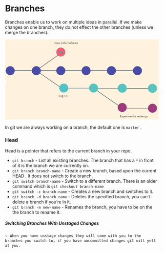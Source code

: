 # Branches
    
Branches enable us to work on multiple ideas in parallel. If we make changes on one branch, they do not effect the other branches (unless we merge the branches).

![a visualization of branching](resources/branching.png)


In git we are always working on a branch, the default one is `master` .

### Head
    
  Head is a pointer that refers to the current branch in your repo.
    
- `git branch` - List all existing branches. The branch that has a `*` in front of it is the branch we are currently on.
- `git branch branch-name` - Create a new branch, based upon the current HEAD . It does not switch to the branch.
- `git switch branch-name` - Switch to a different branch. There is an older command which is `git checkout branch-name`
- `git switch -c branch-name` - Creates a new branch and switches to it.
- `git branch -d branch name` - Deletes the specified branch, you can’t delete a branch if you’re in it.
- `git branch -m new-name` - Renames the branch, you have to be on the the branch to rename it.

##### Switching Branches With Unstaged Changes
    
    💡 When you have unstage changes they will come with you to the branches you switch to, if you have uncommitted changes git will yell at you.